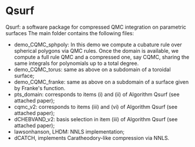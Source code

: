 # Qsurf
Qsurf: a software package for compressed QMC integration on parametric surfaces 
The main folder contains the following files:

- demo_CQMC_sphpoly: In this demo we compute a cubature rule over spherical polygons via QMC rules. Once the domain is available, we compute a full rule QMC and a compressed one, say CQMC, sharing the same integrals for polynomials up to a total degree.
- demo_CQMC_torus: same as above on a subdomain of a toroidal surface;
- demo_CQMC_franke: same as above on a subdomain of a surface given by Franke's function.
- pts_domain: corresponds to items (i) and (ii) of Algorithm Qsurf (see attached paper);
- cqmc_v2: corresponds to items (iii) and (vi) of Algorithm Qsurf (see attached paper);
- dCHEBVAND_v2: basis selection in item (iii) of Algorithm Qsurf (see attached paper);
- lawsonhanson, LHDM: NNLS implementation;
- dCATCH, implements Caratheodory-like compression via NNLS.
